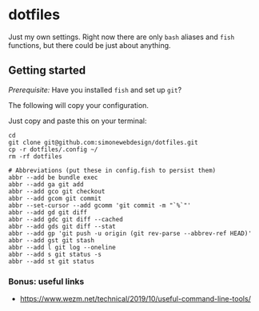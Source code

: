 # dotfiles

Just my own settings. Right now there are only `bash` aliases and `fish` functions, but there could be just about anything.

## Getting started

*Prerequisite:* Have you installed `fish` and set up `git`? 

The following will copy your configuration.

Just copy and paste this on your terminal:

```
cd
git clone git@github.com:simonewebdesign/dotfiles.git
cp -r dotfiles/.config ~/
rm -rf dotfiles

# Abbreviations (put these in config.fish to persist them)
abbr --add be bundle exec
abbr --add ga git add
abbr --add gco git checkout
abbr --add gcom git commit
abbr --set-cursor --add gcomm 'git commit -m "`%`"'
abbr --add gd git diff
abbr --add gdc git diff --cached
abbr --add gds git diff --stat
abbr --add gp 'git push -u origin (git rev-parse --abbrev-ref HEAD)'
abbr --add gst git stash
abbr --add l git log --oneline
abbr --add s git status -s
abbr --add st git status
```

### Bonus: useful links

- https://www.wezm.net/technical/2019/10/useful-command-line-tools/
